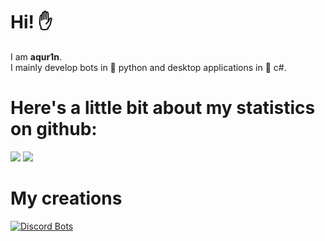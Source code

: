 # Hi! ✋
I am **aqur1n**.                           
I mainly develop bots in 🐍 python and desktop applications in 💠 c#.

# Here's a little bit about my statistics on github:
![](https://github-readme-stats.vercel.app/api?username=aqur1n&show_icons=true&theme=tokyonight)
  ![](https://github-readme-stats.vercel.app/api/top-langs/?username=aqur1n&layout=compact&theme=tokyonight)

# My creations
[![Discord Bots](https://top.gg/api/widget/969234839188422676.svg)](https://top.gg/bot/969234839188422676)
